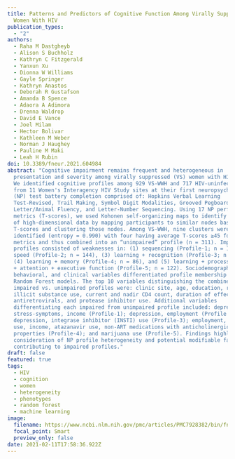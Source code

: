 ```yaml
---
title: Patterns and Predictors of Cognitive Function Among Virally Suppressed
  Women With HIV
publication_types:
  - "2"
authors:
  - Raha M Dastgheyb
  - Alison S Buchholz
  - Kathryn C Fitzgerald
  - Yanxun Xu
  - Dionna W Williams
  - Gayle Springer
  - Kathryn Anastos
  - Deborah R Gustafson
  - Amanda B Spence
  - Adaora A Adimora
  - Drenna Waldrop
  - David E Vance
  - Joel Milam
  - Hector Bolivar
  - Kathleen M Weber
  - Norman J Haughey
  - Pauline M Maki
  - Leah H Rubin
doi: 10.3389/fneur.2021.604984
abstract: "Cognitive impairment remains frequent and heterogeneous in
  presentation and severity among virally suppressed (VS) women with HIV (WWH).
  We identified cognitive profiles among 929 VS-WWH and 717 HIV-uninfected women
  from 11 Women's Interagency HIV Study sites at their first neuropsychological
  (NP) test battery completion comprised of: Hopkins Verbal Learning
  Test-Revised, Trail Making, Symbol Digit Modalities, Grooved Pegboard, Stroop,
  Letter/Animal Fluency, and Letter-Number Sequencing. Using 17 NP performance
  metrics (T-scores), we used Kohonen self-organizing maps to identify patterns
  of high-dimensional data by mapping participants to similar nodes based on
  T-scores and clustering those nodes. Among VS-WWH, nine clusters were
  identified (entropy = 0.990) with four having average T-scores ≥45 for all
  metrics and thus combined into an “unimpaired” profile (n = 311). Impaired
  profiles consisted of weaknesses in: (1) sequencing (Profile-1; n = 129), (2)
  speed (Profile-2; n = 144), (3) learning + recognition (Profile-3; n = 137),
  (4) learning + memory (Profile-4; n = 86), and (5) learning + processing speed
  + attention + executive function (Profile-5; n = 122). Sociodemographic,
  behavioral, and clinical variables differentiated profile membership using
  Random Forest models. The top 10 variables distinguishing the combined
  impaired vs. unimpaired profiles were: clinic site, age, education, race,
  illicit substance use, current and nadir CD4 count, duration of effective
  antiretrovirals, and protease inhibitor use. Additional variables
  differentiating each impaired from unimpaired profile included: depression,
  stress-symptoms, income (Profile-1); depression, employment (Profile 2);
  depression, integrase inhibitor (INSTI) use (Profile-3); employment, INSTI
  use, income, atazanavir use, non-ART medications with anticholinergic
  properties (Profile-4); and marijuana use (Profile-5). Findings highlight
  consideration of NP profile heterogeneity and potential modifiable factors
  contributing to impaired profiles."
draft: false
featured: true
tags:
  - HIV
  - cognition
  - women
  - heterogeneity
  - phenotypes
  - random forest
  - machine learning
image:
  filename: https://www.ncbi.nlm.nih.gov/pmc/articles/PMC7928382/bin/fneur-12-604984-g0002.jpg
  focal_point: Smart
  preview_only: false
date: 2021-02-11T17:58:36.922Z
---
```

